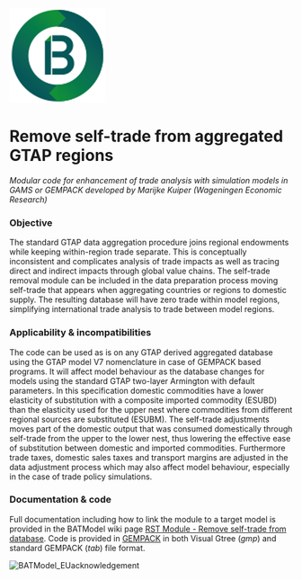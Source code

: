 ![BATModel_logoround](https://github.com/BATModules/BATModules/blob/main/images/BATModel_logo_round.png) 
# Remove self-trade from aggregated GTAP regions
*Modular code for enhancement of trade analysis with simulation models in GAMS or GEMPACK developed by Marijke Kuiper (Wageningen Economic Research)*

### **Objective**
The standard GTAP data aggregation procedure joins regional endowments while keeping within-region trade separate. This is conceptually inconsistent and complicates analysis of trade impacts as well as tracing direct and indirect impacts through global value chains. The self-trade removal module can be included in the data preparation process moving self-trade that appears when aggregating countries or regions to domestic supply. The resulting database will have zero trade within model regions, simplifying international trade analysis to trade between model regions. 

### **Applicability & incompatibilities**
The code can be used as is on any GTAP derived aggregated database using the GTAP model V7 nomenclature in case of GEMPACK based programs. It will affect model behaviour as the database changes for models using the standard GTAP two-layer Armington with default parameters. In this specification domestic commodities have a lower elasticity of substitution with a composite imported commodity (ESUBD) than the elasticity used for the upper nest where commodities from different regional sources are substituted (ESUBM). The self-trade adjustments moves part of the domestic output that was consumed domestically through self-trade from the upper to the lower nest, thus lowering the effective ease of substitution between domestic and imported commodities. Furthermore trade taxes, domestic sales taxes and transport margins are adjusted in the data adjustment process which may also affect model behaviour, especially in the case of trade policy simulations.

### **Documentation & code**
Full documentation including how to link the module to a target model is provided in the BATModel wiki page 
[RST Module - Remove self-trade from database](https://github.com/BATModules/BATModules/wiki/RST-Module-%E2%80%90-Remove-self%E2%80%90trade-from-aggregated-GTAP-regions). Code is provided in [GEMPACK](https://github.com/BATModules/BATModules/tree/main/RemoveSelfTrade/GEMPACK) in both Visual Gtree (*gmp*) and standard GEMPACK (*tab*) file format.

![BATModel_EUacknowledgement](https://user-images.githubusercontent.com/125276497/218486555-c0780914-fe2a-4fcf-9fe3-6da53eb8c6ca.png)
